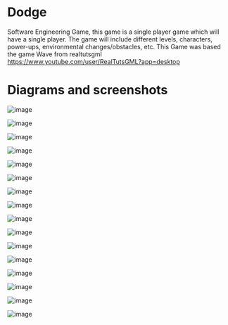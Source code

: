 # Dodge
Software Engineering Game, this game is a single player game which will have a single player. The game will include different levels, characters, power-ups, environmental changes/obstacles, etc.
This Game was based the game Wave from realtutsgml
https://www.youtube.com/user/RealTutsGML?app=desktop

# Diagrams and screenshots
![image](https://user-images.githubusercontent.com/61753398/82093661-8d36e780-96c9-11ea-82b5-e6f183f57dfe.png)

![image](https://user-images.githubusercontent.com/61753398/82093677-93c55f00-96c9-11ea-883d-7557abd5669e.png)

![image](https://user-images.githubusercontent.com/61753398/82093685-9758e600-96c9-11ea-8e57-4d0b6e10a42c.png)

![image](https://user-images.githubusercontent.com/61753398/82093695-9c1d9a00-96c9-11ea-942e-210e69289e50.png)

![image](https://user-images.githubusercontent.com/61753398/82093705-9fb12100-96c9-11ea-8fec-1e4a44824217.png)

![image](https://user-images.githubusercontent.com/61753398/82093716-a3dd3e80-96c9-11ea-9185-6ca0b773e16c.png)

![image](https://user-images.githubusercontent.com/61753398/82093729-aa6bb600-96c9-11ea-931c-0ca20dc7e76e.png)

![image](https://user-images.githubusercontent.com/61753398/82093767-c2dbd080-96c9-11ea-8ba8-4da5ffda610b.png)

![image](https://user-images.githubusercontent.com/61753398/82093776-c7a08480-96c9-11ea-9788-f1ba60460552.png)

![image](https://user-images.githubusercontent.com/61753398/82093786-ccfdcf00-96c9-11ea-9bf6-3f9114d48687.png)

![image](https://user-images.githubusercontent.com/61753398/82093793-d0915600-96c9-11ea-86f0-1fc18088785f.png)

![image](https://user-images.githubusercontent.com/61753398/82093802-d424dd00-96c9-11ea-8a06-dc478490b714.png)

![image](https://user-images.githubusercontent.com/61753398/82093820-d9822780-96c9-11ea-98df-7b59e71270f4.png)

![image](https://user-images.githubusercontent.com/61753398/82093829-ddae4500-96c9-11ea-9f97-d23148afa98c.png)

![image](https://user-images.githubusercontent.com/61753398/82093842-e272f900-96c9-11ea-89c7-fa5bc99114a7.png)

![image](https://user-images.githubusercontent.com/61753398/82093851-e737ad00-96c9-11ea-93f6-3fcb90f84901.png)

